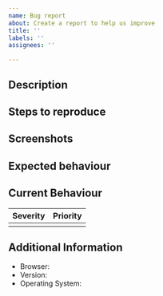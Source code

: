 ```yaml
---
name: Bug report
about: Create a report to help us improve
title: ''
labels: ''
assignees: ''

---
```


## Description


## Steps to reproduce


## Screenshots

## Expected behaviour
## Current Behaviour
| Severity | Priority |
|---|---|
| | |
## Additional Information
- Browser: 
- Version: 
- Operating System:
